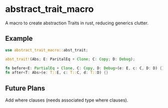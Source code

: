 # abstract_trait_macro
A macro to create abstraction Traits in rust, reducing generics clutter.
## Example
```Rust
use abstract_trait_macro::abst_trait;

abst_trait!(Abs; E: ParitalEq + Clone; C: Copy; D: Debug);

fn before<E: PartialEq + Clone, C: Copy, D: Debug>(e: E, c: C, D: D) {}
fn after<T: Abs>(e: T::E, c: T::C, d: T::D) {}
```
## Future Plans
Add where clauses (needs associated type where clauses).
